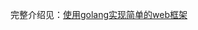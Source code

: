 完整介绍见：[使用golang实现简单的web框架](https://rh670892215.github.io/2023/09/07/%E4%BD%BF%E7%94%A8golang%E5%AE%9E%E7%8E%B0%E7%AE%80%E5%8D%95%E7%9A%84web%E6%A1%86%E6%9E%B6/)